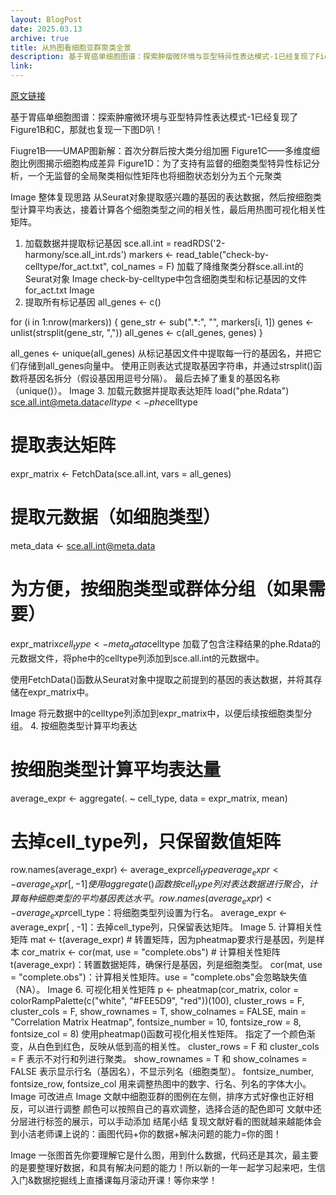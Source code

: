 ```yaml
---
layout: BlogPost
date: 2025.03.13 
archive: true
title: 从热图看细胞亚群聚类全景
description: 基于胃癌单细胞图谱：探索肿瘤微环境与亚型特异性表达模式-1已经复现了Figure1B和C，那就也复现一下图D叭！
link: 
---
```

  [原文链接](https://mp.weixin.qq.com/s/RF2plVSsM1uszB7JCZsncA)
  
基于胃癌单细胞图谱：探索肿瘤微环境与亚型特异性表达模式-1已经复现了Figure1B和C，那就也复现一下图D叭！

Fiugre1B——UMAP图新解：首次分群后按大类分组加圈
Figure1C——多维度细胞比例图揭示细胞构成差异
Figure1D：为了支持有监督的细胞类型特异性标记分析，一个无监督的全局聚类相似性矩阵也将细胞状态划分为五个元聚类

Image
整体复现思路
从Seurat对象提取感兴趣的基因的表达数据，然后按细胞类型计算平均表达，接着计算各个细胞类型之间的相关性，最后用热图可视化相关性矩阵。

1. 加载数据并提取标记基因
sce.all.int = readRDS('2-harmony/sce.all_int.rds')
markers <- read_table("check-by-celltype/for_act.txt", col_names = F)
加载了降维聚类分群sce.all.int的Seurat对象
Image
check-by-celltype中包含细胞类型和标记基因的文件for_act.txt
Image
2. 提取所有标记基因
all_genes <- c()

for (i in 1:nrow(markers)) {
  gene_str <- sub(".*:", "", markers[i, 1])
  genes <- unlist(strsplit(gene_str, ","))
  all_genes <- c(all_genes, genes)
}

all_genes <- unique(all_genes)
从标记基因文件中提取每一行的基因名，并把它们存储到all_genes向量中。
使用正则表达式提取基因字符串，并通过strsplit()函数将基因名拆分（假设基因用逗号分隔）。
最后去掉了重复的基因名称（unique()）。
Image
3. 加载元数据并提取表达矩阵
load("phe.Rdata")
sce.all.int@meta.data$celltype <- phe$celltype

# 提取表达矩阵
expr_matrix <- FetchData(sce.all.int, vars = all_genes)

# 提取元数据（如细胞类型）
meta_data <- sce.all.int@meta.data

# 为方便，按细胞类型或群体分组（如果需要）
expr_matrix$cell_type <- meta_data$celltype
加载了包含注释结果的phe.Rdata的元数据文件，将phe中的celltype列添加到sce.all.int的元数据中。

使用FetchData()函数从Seurat对象中提取之前提到的基因的表达数据，并将其存储在expr_matrix中。

Image
将元数据中的celltype列添加到expr_matrix中，以便后续按细胞类型分组。
4. 按细胞类型计算平均表达
# 按细胞类型计算平均表达量
average_expr <- aggregate(. ~ cell_type, data = expr_matrix, mean)

# 去掉cell_type列，只保留数值矩阵
row.names(average_expr) <- average_expr$cell_type
average_expr <- average_expr[ , -1]
使用aggregate()函数按cell_type列对表达数据进行聚合，计算每种细胞类型的平均基因表达水平。
row.names(average_expr) <- average_expr$cell_type：将细胞类型列设置为行名。
average_expr <- average_expr[ , -1]：去掉cell_type列，只保留表达矩阵。
Image
5. 计算相关性矩阵
mat <- t(average_expr)  # 转置矩阵，因为pheatmap要求行是基因，列是样本
cor_matrix <- cor(mat, use = "complete.obs")  # 计算相关性矩阵
t(average_expr)：转置数据矩阵，确保行是基因，列是细胞类型。
cor(mat, use = "complete.obs")：计算相关性矩阵。use = "complete.obs"会忽略缺失值（NA）。
Image
6. 可视化相关性矩阵
p <- pheatmap(cor_matrix,
         color = colorRampPalette(c("white", "#FEE5D9", "red"))(100),
         cluster_rows = F, 
         cluster_cols = F, 
         show_rownames = T, 
         show_colnames = FALSE, 
         main = "Correlation Matrix Heatmap", 
         fontsize_number = 10, 
         fontsize_row = 8, 
         fontsize_col = 8)
使用pheatmap()函数可视化相关性矩阵。
指定了一个颜色渐变，从白色到红色，反映从低到高的相关性。
cluster_rows = F 和 cluster_cols = F 表示不对行和列进行聚类。
show_rownames = T 和 show_colnames = FALSE 表示显示行名（基因名），不显示列名（细胞类型）。
fontsize_number, fontsize_row, fontsize_col 用来调整热图中的数字、行名、列名的字体大小。
Image
可改进点
Image
文献中细胞亚群的图例在左侧，排序方式好像也正好相反，可以进行调整
颜色可以按照自己的喜欢调整，选择合适的配色即可
文献中还分层进行标签的展示，可以手动添加
结尾小结
复现文献好看的图就越来越能体会到小洁老师课上说的：画图代码+你的数据+解决问题的能力=你的图！

Image
一张图首先你要理解它是什么图，用到什么数据，代码还是其次，最主要的是要整理好数据，和具有解决问题的能力！所以新的一年一起学习起来吧，生信入门&数据挖掘线上直播课每月滚动开课！等你来学！





